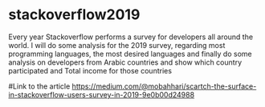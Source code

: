 # stackoverflow2019
Every year Stackoverflow performs a survey for developers all around the world.  I will do some analysis for the 2019 survey, regarding most programming languages, the most desired languages and finally do some analysis on developers from Arabic countries and show which country participated and Total income for those countries


#Link to the article 
https://medium.com/@mobahhari/scartch-the-surface-in-stackoverflow-users-survey-in-2019-9e0b00d24988
